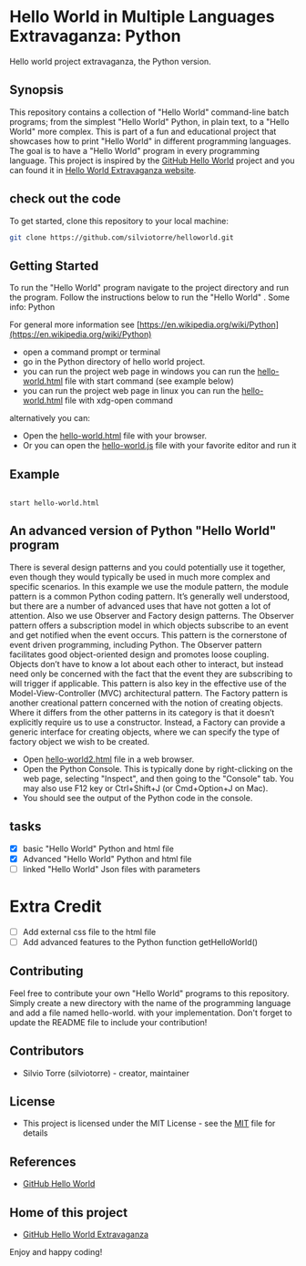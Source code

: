 # Hello World in Multiple Languages Extravaganza: Python
Hello world project extravaganza, the Python version.
## Synopsis
This repository contains a collection of "Hello World" command-line batch programs; from the simplest "Hello World" Python, in plain text, to a "Hello World" more complex. This is part of a fun and educational project that showcases how to print "Hello World" in different programming languages. The goal is to have a "Hello World" program in every programming language. This project is inspired by the [GitHub Hello World](https://docs.github.com/en/get-started/quickstart/hello-world) project and you can found it in [Hello World Extravaganza website](https://silviotorre.github.io/helloworld/).
 
## check out the code
To get started, clone this repository to your local machine:
```bash
git clone https://github.com/silviotorre/helloworld.git
```
## Getting Started
To run the "Hello World" program navigate to the project directory and run the program. Follow the instructions below to run the "Hello World" .
Some info: Python


For general more information see [https://en.wikipedia.org/wiki/Python](https://en.wikipedia.org/wiki/Python)

- open a command prompt or terminal
- go in the Python directory of hello world project.
- you can run the project web page in windows you can run the [hello-world.html](hello-world.html) file with start command (see example below)
- you can run the project web page in linux you can run the [hello-world.html](hello-world.html) file with xdg-open command

alternatively you can:
- Open the [hello-world.html](hello-world.html) file with your browser.
- Or you can open the [hello-world.js](hello-world.js) file with your favorite editor and run it

## Example
```commandline

start hello-world.html

```
## An advanced version of Python "Hello World" program
There is several design patterns and you could potentially use it together, even though they would typically be used in much more complex and specific scenarios. In this example we use the module pattern, the module pattern is a common Python coding pattern. It’s generally well understood, but there are a number of advanced uses that have not gotten a lot of attention. Also we use Observer and Factory design patterns. 
The Observer pattern offers a subscription model in which objects subscribe to an event and get notified when the event occurs. This pattern is the cornerstone of event driven programming, including Python. The Observer pattern facilitates good object-oriented design and promotes loose coupling. Objects don’t have to know a lot about each other to interact, but instead need only be concerned with the fact that the event they are subscribing to will trigger if applicable. This pattern is also key in the effective use of the Model-View-Controller (MVC) architectural pattern. 
The Factory pattern is another creational pattern concerned with the notion of creating objects. Where it differs from the other patterns in its category is that it doesn’t explicitly require us to use a constructor. 
Instead, a Factory can provide a generic interface for creating objects, where we can specify the type of factory object we wish to be created.

- Open [hello-world2.html](hello-world2.html) file in a web browser.
- Open the Python Console. This is typically done by right-clicking on the web page, selecting "Inspect", and then going to the "Console" tab. You may also use F12 key or Ctrl+Shift+J (or Cmd+Option+J on Mac).
- You should see the output of the Python code in the console.


## tasks
- [x]  basic "Hello World" Python and html file
- [x]  Advanced "Hello World" Python and html file
- [ ]  linked "Hello World" Json files with parameters

# Extra Credit
- [ ]  Add external css file to the html file
- [ ]  Add advanced features to the Python function getHelloWorld()

## Contributing
Feel free to contribute your own "Hello World" programs to this repository. Simply create a new directory with the name of the programming language and add a file named hello-world.<extension> with your implementation. Don't forget to update the README file to include your contribution!

## Contributors
- Silvio Torre (silviotorre)  - creator, maintainer

## License
- This project is licensed under the MIT License - see the [MIT](https://choosealicense.com/licenses/mit/) file for details

## References
- [GitHub Hello World](https://docs.github.com/en/get-started/quickstart/hello-world)

## Home of this project
- [GitHub Hello World Extravaganza](https://github.com/silviotorre/helloworld/)

Enjoy and happy coding!